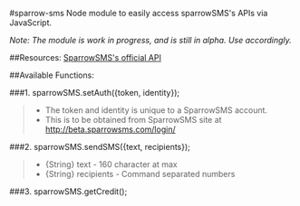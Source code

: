 #sparrow-sms
 Node module to easily access sparrowSMS's APIs via JavaScript.

 *Note: The module is work in progress, and is still in alpha. Use accordingly.*

##Resources:
[SparrowSMS's official API](http://docs.sparrowsms.com/en/latest/)

##Available Functions:


###1. sparrowSMS.setAuth({token, identity});
>
>* The token and identity is unique to a SparrowSMS account.
>* This is to be obtained from  SparrowSMS site at http://beta.sparrowsms.com/login/

###2. sparrowSMS.sendSMS({text, recipients});
>
>*  {String} text       - 160 character at max
>*  {String} recipients - Command separated numbers


###3. sparrowSMS.getCredit();

